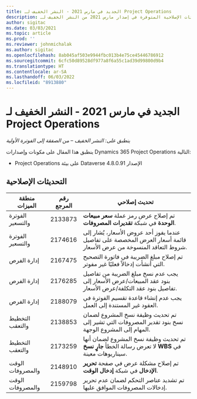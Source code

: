 ```yaml
---
title: الجديد في مارس 2021 - النشر الخفيف لـ Project Operations
description: يوفر هذا المقال معلومات حول التحديثات الإصلاحية المتوفرة في إصدار مارس 2021 من النشر الخفيف لـ Project Operations.
author: sigitac
ms.date: 03/03/2021
ms.topic: article
ms.prod: ''
ms.reviewer: johnmichalak
ms.author: sigitac
ms.openlocfilehash: 8ab045af503e9944fbc013b4e75ce45446786912
ms.sourcegitcommit: 6cfc50d89528df977a8f6a55c1ad39d99800d9b4
ms.translationtype: HT
ms.contentlocale: ar-SA
ms.lasthandoff: 06/03/2022
ms.locfileid: "8913880"
---
```

# <a name="whats-new-march-2021---project-operations-lite-deployment"></a>الجديد في مارس 2021 - النشر الخفيف لـ Project Operations

_ينطبق على: النشر الخفيف – من الصفقة إلى الفوترة الأولية_


ينطبق هذا المقال على مكونات وإصدارات Dynamics 365 Project Operations التالية:

- Project Operations على بيئة Dataverse الإصدار 4.8.0.91 

## <a name="quality-updates"></a>التحديثات الإصلاحية

| **منطقة الميزات** | **رقم المرجع** | **تحديث إصلاحي** |
| --- | --- | --- |
| الفوترة والتسعير | 2133873  | تم إصلاح عرض رمز عملة **سعر مبيعات الوحدة** في شبكة **تقديرات المصروفات**. |
| الفوترة والتسعير | 2174616  | عندما يفوز أحد عروض الأسعار، يُشار إلى قائمة أسعار العرض المخصصة على تفاصيل شروط التعاقد المنسوخة من عرض الأسعار. |
| إدارة الفرص | 2167475  | تم إصلاح مبلغ الضريبة في فاتورة التصحيح التي أنشأت إدخالاً فعليًا غير مفوتر. |
| إدارة الفرص | 2176285  | يجب عدم نسخ مبلغ الضريبة من تفاصيل بنود عقد المبيعات/عرض الأسعار إلى تفاصيل بنود عقد التكلفة/عرض الأسعار. |
| إدارة الفرص | 2188079  | يجب عدم إنشاء قاعدة تقسيم الفوترة في العقود غير المستندة إلى العمل. |
| التخطيط والتعقب | 2138853  | تم تحديث وظيفة نسخ المشروع لضمان نسخ بنود تقدير المصروفات التي تشير إلى المهام إلى المشروع الوجهة. |
| التخطيط والتعقب | 2173259  | تم تحديث وظيفة نسخ المشروع لضمان أنها لا تعرض رسالة الخطأ **جارٍ نسخ WBS‎‬** في سيناريوهات معينة. |
| الوقت والمصروفات | 2148910  | تم إصلاح مشكلة عرض في صفحة **تحرير الإدخال** في شبكة **إدخال الوقت**. |
| الوقت والمصروفات | 2159798  | تم تشديد عناصر التحكم لضمان عدم تحرير إدخالات المصروفات الموافق عليها. |


